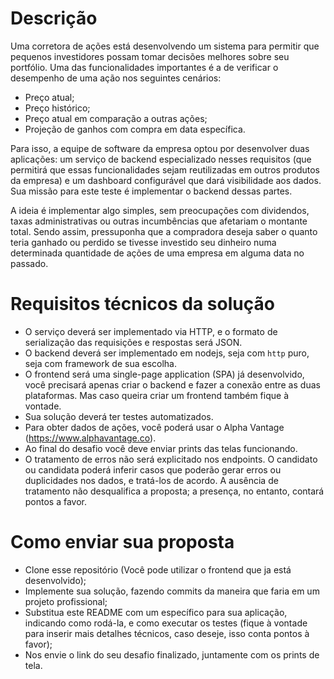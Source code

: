
# Descrição

Uma corretora de ações está desenvolvendo um sistema para permitir que pequenos investidores possam tomar decisões melhores sobre seu portfólio. Uma das funcionalidades importantes é a de verificar o desempenho de uma ação nos seguintes cenários:

   - Preço atual;
   - Preço histórico;
   - Preço atual em comparação a outras ações;
   - Projeção de ganhos com compra em data específica.

Para isso, a equipe de software da empresa optou por desenvolver duas aplicações: um serviço de backend especializado nesses requisitos (que permitirá que essas funcionalidades sejam reutilizadas em outros produtos da empresa) e um dashboard configurável que dará visibilidade aos dados. Sua missão para este teste é implementar o backend dessas partes.

A ideia é implementar algo simples, sem preocupações com dividendos, taxas administrativas ou outras incumbências que afetariam o montante total. Sendo assim, pressuponha que a compradora deseja saber o quanto teria ganhado ou perdido se tivesse investido seu dinheiro numa determinada quantidade de ações de uma empresa em alguma data no passado.

# Requisitos técnicos da solução

- O serviço deverá ser implementado via HTTP, e o formato de serialização das requisições e respostas será JSON.
- O backend deverá ser implementado em nodejs, seja com `http` puro, seja com framework de sua escolha.
- O frontend será uma single-page application (SPA) já desenvolvido, você precisará apenas criar o backend e fazer a conexão entre as duas plataformas. Mas caso queira criar um frontend também fique à vontade.
- Sua solução deverá ter testes automatizados.
- Para obter dados de ações, você poderá usar o Alpha Vantage (https://www.alphavantage.co).
- Ao final do desafio você deve enviar prints das telas funcionando.
- O tratamento de erros não será explicitado nos endpoints. O candidato ou candidata poderá inferir casos que poderão gerar erros ou duplicidades nos dados, e tratá-los de acordo. A ausência de tratamento não desqualifica a proposta; a presença, no entanto, contará pontos a favor.

# Como enviar sua proposta

- Clone esse repositório (Você pode utilizar o frontend que ja está desenvolvido);
- Implemente sua solução, fazendo commits da maneira que faria em um projeto profissional;
- Substitua este README com um específico para sua aplicação, indicando como rodá-la, e como executar os testes (fique à vontade para inserir mais detalhes técnicos, caso deseje, isso conta pontos à favor);
- Nos envie o link do seu desafio finalizado, juntamente com os prints de tela.
